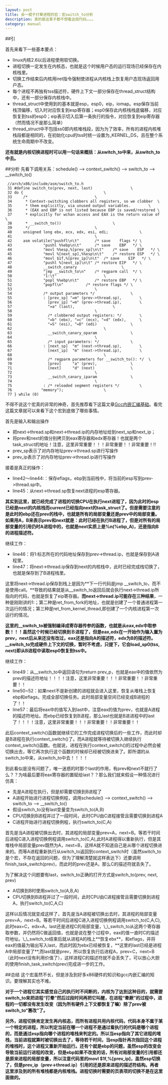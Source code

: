 ```yaml
---
layout: post
title: 会一棍子打晕进程的宏：宏switch_to分析
description: 真的是这辈子都不想看这段代码。。。。
category: manual
---
```


##引

首先来看下一些基本要点：
<ul>
<li>linux内核2.6以后进程使用软切换。</li>
<li>进程切换一定发生在内核态，也就是这个时候用户态的运行现场已经保存在内核栈里。</li>
<li>切换工作结束后内核用iret指令强制使进程从内核栈上恢复用户态现场返回用户态。</li>
<li>每个进程不再独有tss描述符，硬件上下文一部分保存在thread_struct结构中，还有一部分保存内核栈中。</li>
<li>thread_struct中使用到的基本就是esp，esp0，eip，iomap。esp保存当前栈顶偏移，切入时对应恢复到esp寄存器；esp0保存此内核栈栈底偏移，对应恢复到tss的esp0；eip表示切入后第一条执行的指令，对应恢复到eip寄存器（然而情况不是那么简单）</li>
<li>thread_struct中不包括ss0即内核堆栈段，因为为了效率，所有的进程内核堆栈段都是相同的，在初始化cpu的tss时统一设置为_KERNEL_DS，且在整个系统生命周期中不改变。</li>
</ul>


**还有就是内核切换进程时可以用一句话来概括：从switch_to中来，从switch_to中去。**


##分析
先看下调用关系：schedule() --> context_switch() --> switch_to --> __switch_to()

	 //arch/x86/include/asm/switch_to.h 
	 31 #define switch_to(prev, next, last)                 \
	 32 do {                                    \
	 33     /*                              \
	 34      * Context-switching clobbers all registers, so we clobber  \
	 35      * them explicitly, via unused output variables.        \
	 36      * (EAX and EBP is not listed because EBP is saved/restored \
	 37      * explicitly for wchan access and EAX is the return value of   \
	 38      * __switch_to())                       \
	 39      */                             \
	 40     unsigned long ebx, ecx, edx, esi, edi;              \
	 41                                     \
	 42     asm volatile("pushfl\n\t"       /* save    flags */ \
	 43              "pushl %%ebp\n\t"      /* save    EBP   */ \
	 44              "movl %%esp,%[prev_sp]\n\t"    /* save    ESP   */ \
	 45              "movl %[next_sp],%%esp\n\t"    /* restore ESP   */ \
	 46              "movl $1f,%[prev_ip]\n\t"  /* save    EIP   */ \
	 47              "pushl %[next_ip]\n\t" /* restore EIP   */ \
	 48              __switch_canary                    \
	 49              "jmp __switch_to\n"    /* regparm call  */ \
	 50              "1:\t"                     \
	 51              "popl %%ebp\n\t"       /* restore EBP   */ \
	 52              "popfl\n"          /* restore flags */ \
	 53                                     \
	 54              /* output parameters */                \
	 55              : [prev_sp] "=m" (prev->thread.sp),        \
	 56                [prev_ip] "=m" (prev->thread.ip),        \
	 57                "=a" (last),                 \
	 58                                     \
	 59                /* clobbered output registers: */        \
	 60                "=b" (ebx), "=c" (ecx), "=d" (edx),      \
	 61                "=S" (esi), "=D" (edi)               \
	 62                                         \
	 63                __switch_canary_oparam               \
	 64                                     \
	 65                /* input parameters: */              \
	 66              : [next_sp]  "m" (next->thread.sp),        \
	 67                [next_ip]  "m" (next->thread.ip),        \
	 68                                         \
	 69                /* regparm parameters for __switch_to(): */  \
	 70                [prev]     "a" (prev),               \
	 71                [next]     "d" (next)                \
	 72                                     \
	 73                __switch_canary_iparam               \
	 74                                     \
	 75              : /* reloaded segment registers */         \
	 76             "memory");                  \
	 77 } while (0)

不得不说这个宏真的非常的神奇，首先推荐看下这篇文章<a href="http://www.cnblogs.com/zhuyp1015/archive/2012/05/01/2478099.html">Gcc内嵌汇编基础</a></li>。看完这篇文章就可以来看下这个宏到底做了哪些事情。

首先是输入和输出操作
<ul>
<li>把next->thread.sp和next->thread.ip的内存地址给到next_sp和next_ip；</li>
<li>将prev和next的值分别拷贝到eax寄存器和edx寄存器！也就是两个task_struct的地址！注意，这里非常重要！！！非常重要！！非常重要！!!</li>
<li>prev_sp表示了对内存地址prev->thread.sp进行写操作</li>
<li>prev_ip表示了对内存地址prev->thread.ip进行写操作</li>
</ul>

接着是真正的操作：
<ul>
<li>line42～line44:：保存eflags，ebp到当前栈中，将当前的esp写到prev->thread.sp中。</li>
<li>line45：从next->thread.sp恢复next进程的esp寄存器。</li>
</ul>

**其实到这里，就已经完成了进程的切换CPU在执行next进程了，因为此时的esp已经是next的内核栈而current已经指向next的task_struct了。但是需要注意的是此时的ebp还在prev的栈中，也就是所有的局部变量还是prev中的局部变量。如果用A，B来表示prev和next就是：此时已经在执行B进程了，但是对所有的局部变量的引用仍时A进程中的，也就是next实质上是%n(%ebp_A)，还是指向B的进程描述符。**

继续工作：
<ul>
<li>line46：将1:标志所在的代码地址保存到prev->thread.ip，也就是保存到A进程里。</li>
<li>line47：将next->thread.ip保存到next的内核栈中，此时已经完成栈切换了，也就是保存到了B进程栈里。</li>
</ul>

这里将next->thread.ip保存到栈上是因为**下一行代码是jmp \_\_switch_to，而不是使用call。**导致的结果就是从\_\_switch_to返回后就会执行next->thread.ip所指向的代码，也就是恢复了eip寄存器。**而next->thread.ip可能存在三种结果**，一种是刚刚讲的1:；第二种是ret_from_fork的地址，也就是创建了一个普通进程第一次运行的情况；第三种是ret_from_kernel_thread,即创建了一个内核进程第一次运行的情况。

**这里的\_\_switch_to被强制编译成寄存器传参的函数，也就是从eax,edx中取参数！！！虽然这个时候已经切换到Ｂ进程了，但是eax,edx在一开始作为输入置为prev，next后从来还没有改过，eax还是指向A的描述符，edx为B的描述符。\_\_switch_to完成硬件上下文的切换，暂时不考虑，只提下，它会load_sp0(tss, next)即从B进程中读取esp0恢复到tss中。**

继续工作：
<ul>
<li>line49：从__switch_to中返回语句为return prev_p，也就是eax中的值依然为prev的描述符地址！！！！注意，这里非常重要！！！非常重要！！非常重要！！</li>
<li>line50~52：如果next不是新创建的进程就会进入这里，恢复从堆栈上恢复ebp和eflags。完成全部切换任务。此时局部变量空间已经变成B进程的了！！</li>
<li>line57：最后将eax中的值写入到last中，注意eax的值为prev，也就是A进程的描述符地址。而ebp已经恢复到B进程，那么last也就是B进进程中的last了！！！！注意，这里非常重要！！！非常重要！！非常重要！！</li>
</ul>

此后context_switch()函数就继续它的工作完成进程切换后的一些工作，而此时却是B进程在执行context_switch()了。而A进程就等待被切换入继续执行context_switch()函数。也就说，进程在执行context_switch()的过程中必然会被切换出去，等它再次执行这个函数的时候却已经被切换进来了。即所谓的从switch_to中来，从switch_to中去！！！！

到此看似是没有问题了，唯一迷惑的时那个last的作用，有prev和next不就行了么？？为啥最后要将eax寄存器的置赋给last？？那么我们就来假设一种情况进行仿真：
<ul>
<li>先是A进程在执行，但是却需要切换到B进程了</li>
<li>A进程开始进行进程切换例程，调用schedule() --> context_switch() --> switch_to --> __switch_to()</li>
<li>假设switch_to没有last变量变为switch_to(A,B)</li>
<li>CPU切换到B进程并过了一段时间，此时CPU由C进程接管且需要切换到进程A</li>
<li>C进程开始进行进程切换例程，执行switch_to(C,A)</li>
</ul>

首先是当A进程被切换出去时，其进程的局部变量prev=A，next=B。等若干时间后进程C进入进程切换例程调用switch_to(C,A),此时A进程得以重新执行，但是其堆栈中局部变量prev既然为A，next=B，这样A就不知道自己是从哪个进程切换进来的。而等A进程重新执行从switch_to返回到context_switch时（虽然switch_to是个宏，不存在返回的问题，但为了理解清楚就这样表达下）还要调用finish_task_switch(prev)，而此时的prev还是A，那么C的描述符就丢失了。

为了解决这个问题要有last，switch_to正确的打开方式是switch_to(prev, next, prev)
<ul>
<li>A切换到B时使用switch_to(A,B,A)</li>
<li>CPU切换到B进程并过了一段时间，此时CPU由C进程接管且需要切换到进程A，执行switch_to(C,A,C)</li>
</ul>
这样以后情况就变成这样了，首先是当A进程被切换出去时，其进程的局部变量prev=A，next=B。等若干时间后进程C进入进程切换例程调用switch_to(C,A,C),此时eax=C，edx=A，last还是进程C的局部变量，\_\_switch_to从这两个寄存器取参数，并仍然将C做返回值，也就是说在整个过程中，eax的值一直时C的描述符地址。\_\_switch_to结束后就从进程A的栈上**恢复ebx**，和eflags，并将eax的值最为输出写入last，而此时因为ebx已经被恢复，**这里的last已经是进程A中局部变量了**,而last就是prev，所以恢复执行后进程A，prev=C，next=B（此时next没有利用价值了），这样进程C的描述符就不会丢失了，可以放心大胆的使用finish_task_switch(prev)完成进一步的工作。



##总结
这个宏虽然不长，但是涉及到好多x86硬件的知识和gcc内嵌汇编的知识。要理解其实也不难。

**对于一个进程它其实感觉自己的执行时不间断的，内核为了达到这种目的，就需要switch_to来把进程“打晕”然后过段时间再把它叫醒，在进程“晕厥”的过程中，进程的一切都没有发生改变（因为所有硬件上下文都恢复了嘛）除了prev被switch_to“篡改”了。**

**另外，进程切换肯定发生再内核态，而所有进程共用内核代码，代码本身不属于某一个特定的进程，所以判定当前在哪一个进程不是通过看执行的代码是哪个进程的，而是通过esp指向哪个进程的堆栈来判定的。所以当esp指向了其它进程的堆栈，当前进程就算时被切换出去了，等待若干时间，当esp指针再次指回这个进程的堆栈时，这个进程又重新开始运行。还有个就是ebp的问题，虽然esp的改变会导致当前运行进程的改变，但是ebp如果不改变的话，所有对局部变量的引用都还是原来进程的局部变量，所以注意代码里的movl $1f,%[prev_ip]，虽然esp切换了，但是prev_ip（prev->thread.ip）引用的还是原来进程的描述符结构。再者这里涉及到的所有堆栈都是内核堆栈。进程切换时需要的页表项的切换不是在这里面做的。**
